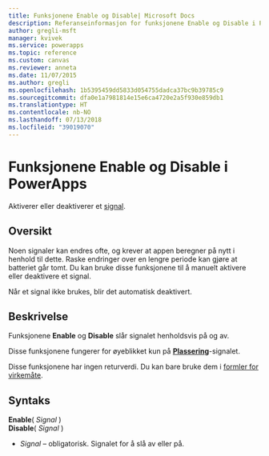 ```yaml
---
title: Funksjonene Enable og Disable| Microsoft Docs
description: Referanseinformasjon for funksjonene Enable og Disable i PowerApps, inkludert syntaks og eksempler
author: gregli-msft
manager: kvivek
ms.service: powerapps
ms.topic: reference
ms.custom: canvas
ms.reviewer: anneta
ms.date: 11/07/2015
ms.author: gregli
ms.openlocfilehash: 1b5395459dd5833d054755dadca37bc9b39785c9
ms.sourcegitcommit: dfa0e1a7981814e15e6ca4720e2a5f930e859db1
ms.translationtype: HT
ms.contentlocale: nb-NO
ms.lasthandoff: 07/13/2018
ms.locfileid: "39019070"
---
```

# <a name="enable-and-disable-functions-in-powerapps"></a>Funksjonene Enable og Disable i PowerApps
Aktiverer eller deaktiverer et [signal](signals.md).

## <a name="overview"></a>Oversikt
Noen signaler kan endres ofte, og krever at appen beregner på nytt i henhold til dette.  Raske endringer over en lengre periode kan gjøre at batteriet går tomt. Du kan bruke disse funksjonene til å manuelt aktivere eller deaktivere et signal.

Når et signal ikke brukes, blir det automatisk deaktivert.

## <a name="description"></a>Beskrivelse
Funksjonene **Enable** og **Disable** slår signalet henholdsvis på og av.

Disse funksjonene fungerer for øyeblikket kun på **[Plassering](signals.md)**-signalet.

Disse funksjonene har ingen returverdi. Du kan bare bruke dem i [formler for virkemåte](../working-with-formulas-in-depth.md).

## <a name="syntax"></a>Syntaks
**Enable**( *Signal* )<br>**Disable**( *Signal* )

* *Signal* – obligatorisk.  Signalet for å slå av eller på.

